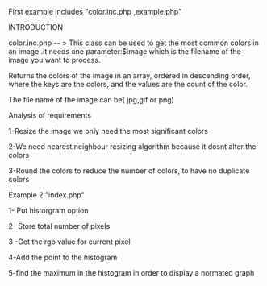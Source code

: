 First example  includes "color.inc.php ,example.php" 

INTRODUCTION

color.inc.php -- > This class can be used to get the most common colors in an image .it needs one parameter:$image which is the filename of the image you want to process.

Returns the colors of the image in an array, ordered in descending order, where the keys are the colors, and the values are the count of the color.

The file name of the image can be( jpg,gif or png)

Analysis of  requirements

1-Resize the image  we only need the most significant colors

2-We need nearest neighbour resizing algorithm because it dosnt  alter the colors

3-Round the colors to reduce  the  number of colors, to have no duplicate colors


Example 2  "index.php"

1- Put historgram option

2- Store total number of pixels

3 -Get the rgb value for current pixel

4-Add the point to the histogram

5-find the maximum in the histogram in order to display a normated graph
